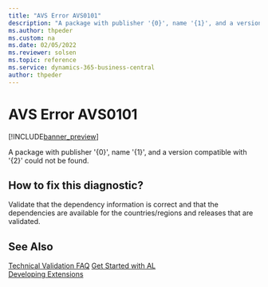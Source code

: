 ```yaml
---
title: "AVS Error AVS0101"
description: "A package with publisher '{0}', name '{1}', and a version compatible with '{2}' could not be found."
ms.author: thpeder
ms.custom: na
ms.date: 02/05/2022
ms.reviewer: solsen
ms.topic: reference
ms.service: dynamics-365-business-central
author: thpeder
---
```


# AVS Error AVS0101

[!INCLUDE[banner_preview](../includes/banner_preview.md)]

A package with publisher '{0}', name '{1}', and a version compatible with '{2}' could not be found.

## How to fix this diagnostic?

Validate that the dependency information is correct and that the dependencies are available for the countries/regions and releases that are validated.

## See Also

[Technical Validation FAQ](../devenv-checklist-submission-faq.md)
[Get Started with AL](../devenv-get-started.md)  
[Developing Extensions](../devenv-dev-overview.md)  
